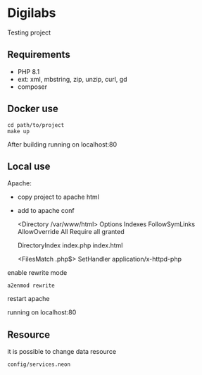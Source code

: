 Digilabs 
=================

Testing project


Requirements
------------

- PHP 8.1
- ext: xml, mbstring, zip, unzip, curl, gd
- composer


Docker use
------------

    cd path/to/project
    make up
    
After building running on localhost:80


Local use
----------------

Apache: 

- copy project to apache html
- add to apache conf


    <Directory /var/www/html>
        Options Indexes FollowSymLinks
        AllowOverride All
        Require all granted
    </Directory>
    
    <IfModule dir_module>
        DirectoryIndex index.php index.html
    </IfModule>
    
    <FilesMatch \.php$>
        SetHandler application/x-httpd-php
    </FilesMatch>

enable rewrite mode 

    a2enmod rewrite

restart apache

running on localhost:80

Resource
----------------

it is possible to change data resource

    config/services.neon
